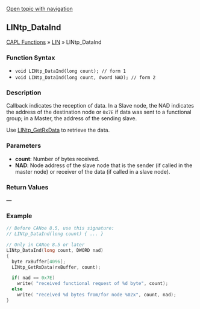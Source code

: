 [Open topic with navigation](../../../../../CANoeDEFamily.htm#Topics/CAPLFunctions/LIN/Functions/CAPLfunctionLINtpDataInd.md)

## LINtp_DataInd

[CAPL Functions](../../CAPLfunctions.md) » [LIN](../CAPLfunctionsLINOverview.md) » LINtp_DataInd

### Function Syntax

- `void LINtp_DataInd(long count); // form 1`
- `void LINtp_DataInd(long count, dword NAD); // form 2`

### Description

Callback indicates the reception of data. In a Slave node, the NAD indicates the address of the destination node or `0x7E` if data was sent to a functional group; in a Master, the address of the sending slave.

Use [LINtp_GetRxData](CAPLfunctionLINtpGetRxData.md) to retrieve the data.

### Parameters

- **count**: Number of bytes received.
- **NAD**: Node address of the slave node that is the sender (if called in the master node) or receiver of the data (if called in a slave node).

### Return Values

—

### Example

```c
// Before CANoe 8.5, use this signature:
// LINtp_DataInd(long count) { ... }

// Only in CANoe 8.5 or later
LINtp_DataInd(long count, DWORD nad)
{
  byte rxBuffer[4096];
  LINtp_GetRxData(rxBuffer, count);

  if( nad == 0x7E)
    write( "received functional request of %d byte", count);
  else
    write( "received %d bytes from/for node %02x", count, nad);
}
```
